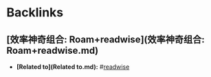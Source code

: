 
# Backlinks
## [效率神奇组合: Roam+readwise](效率神奇组合: Roam+readwise.md)
- **[Related to](Related to.md):** #[readwise](readwise.md)

